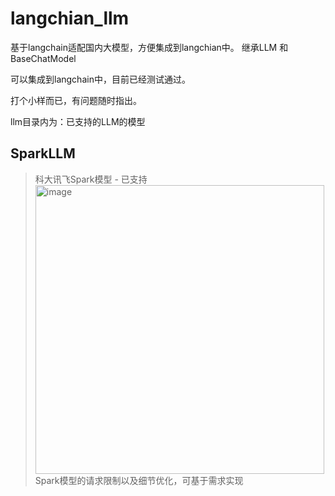 # langchian_llm

基于langchain适配国内大模型，方便集成到langchian中。
继承LLM 和 BaseChatModel

可以集成到langchain中，目前已经测试通过。

打个小样而已，有问题随时指出。

llm目录内为：已支持的LLM的模型

## SparkLLM
> 科大讯飞Spark模型 - 已支持
> <img width="462" alt="image" src="https://github.com/sunny6chen/langchain_llm/assets/29888472/0298cf94-c4ee-467b-a49b-fb9090d1afec">
Spark模型的请求限制以及细节优化，可基于需求实现






